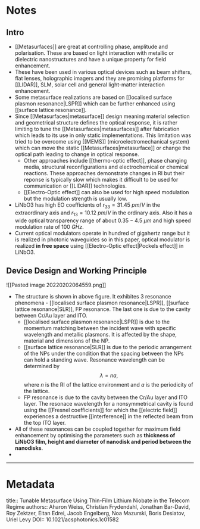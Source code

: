 # Notes
## Intro
- [[Metasurfaces]] are great at controlling phase, amplitude and polarisation. These are based on light interaction with metallic or dielectric nanostructures and have a unique property for field enhancement.
- These have been used in various optical devices such as beam shifters, flat lenses, holographic imagers and they are promising platforms for [[LIDAR]], SLM, solar cell and general light-matter interaction enhancement.
- Some metasurface realizations are based on [[localised surface plasmon resonance|LSPR]] which can be further enhanced using [[surface lattice resonance]].
- Since [[Metasurfaces|metasurface]] design meaning material selection and geometrical structure defines the optical response, it is rather limiting to tune the [[Metasurfaces|metasurfaces]] after fabrication which leads to its use in only static implementations. This limitation was tried to be overcome using [[MEMS]] (microelectromechanical system) which can move the static [[Metasurfaces|metasurface]] or change the optical path leading to change in optical response. 
	- Other approaches include [[thermo-optic effect]], phase changing media, structural reconfigurations and electrochemical or chemical reactions. These approaches demonstrate changes in RI but their reponse is typically slow which makes it difficult to be used for communication or [[LIDAR]] technologies.
	- [[Electro-Optic effect]] can also be used for high speed modulation but the modulation strength is usually low. 
- LiNbO3 has high EO coefficients of $r_{33} = 31.45\ pm/V$ in the extraordinary axis and $r_{13} = 10.12\ pm/V$ in the ordinary axis. Also it has a wide optical transparency range of about $0.35 - 4.5\ \mu m$ and high speed modulation rate of $100\ GHz$. 
- Current optical modulators operate in hundred of gigahertz range but it is realized in photonic waveguides so in this paper, optical modulator is realized **in free space** using [[Electro-Optic effect|Pockels effect]] in LiNbO3.

## Device Design and Working Principle
![[Pasted image 20220202064559.png]]

- The structure is shown in above figure. It exhibites 3 resonance phenomena - [[localised surface plasmon resonance|LSPR]], [[surface lattice resonance|SLR]], FP resonance. The last one is due to the cavity between Cr/Au layer and ITO. 
	- [[localised surface plasmon resonance|LSPR]] is due to the momentum matching between the incident wave with specific wavelength and metallic plasmons. It is affected by the shape, material and dimensions of the NP.
	- [[surface lattice resonance|SLR]] is due to the periodic arrangement of the NPs under the condition that the spacing between the NPs can hold a standing wave. Resonance wavelength can be determined by $$\lambda = na,$$where $n$ is the RI of the lattice environment and $a$ is the periodicity of the lattice.
	- FP resonance is due to the cavity between the Cr/Au layer and ITO layer. The resonace wavelength for a nonsymmetrical cavity is found using the [[Fresnel coefficients]] for which the [[electric field]] experiences a destructive [[interference]] in the reflected beam from the top ITO layer.
- All of these resonances can be coupled together for maximum field enhancement by optimising the parameters such as **thickness of LiNbO3 film, height and diameter of nanodisk and period between the nanodisks**.
- 









---

# Metadata
title:: Tunable Metasurface Using Thin-Film Lithium Niobate in the Telecom Regime
authors:: Aharon Weiss, Christian Frydendahl, Jonathan Bar-David, Roy Zektzer, Eitan Edrei, Jacob Engelberg, Noa Mazurski, Boris Desiatov, Uriel Levy
DOI:: 10.1021/acsphotonics.1c01582